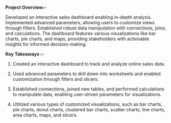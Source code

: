 **Project Overview:-**

Developed an interactive sales dashboard enabling in-depth analysis. Implemented advanced parameters, allowing users to customize views through filters. Established robust data manipulation with connections, joins, and calculations. The dashboard features various visualizations like bar charts, pie charts, and maps, providing stakeholders with actionable insights for informed decision-making.

 

**Key Takeaways :-**

1. Created an interactive dashboard to track and analyze online sales data.

2. Used advanced parameters to drill down into worksheets and enabled customization through filters and slicers.

3. Established connections, joined new tables, and performed calculations to manipulate data, enabling user-driven parameters for visualizations.

4. Utilized various types of customized visualizations, such as bar charts, pie charts, donut charts, clustered bar charts, scatter charts, line charts, area charts, maps, and slicers.
